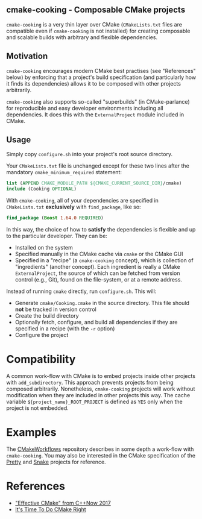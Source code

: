 cmake-cooking - Composable CMake projects
-----------------------------------------

`cmake-cooking` is a very thin layer over CMake (`CMakeLists.txt` files are compatible even if `cmake-cooking` is not installed) for creating composable and scalable builds with arbitrary and flexible dependencies.

## Motivation

`cmake-cooking` encourages modern CMake best practises (see "References" below) by enforcing that a project's build specification (and particularly how it finds its dependencies) allows it to be composed with other projects arbitrarily.

`cmake-cooking` also supports so-called "superbuilds" (in CMake-parlance) for reproducible and easy developer environments including all dependencies. It does this with the `ExternalProject` module included in CMake.

## Usage

Simply copy `configure.sh` into your project's root source directory.

Your `CMakeLists.txt` file is unchanged except for these two lines after the mandatory `cmake_minimum_required` statement:

```CMake
list (APPEND CMAKE_MODULE_PATH ${CMAKE_CURRENT_SOURCE_DIR}/cmake)
include (Cooking OPTIONAL)
```

With `cmake-cooking`, all of your dependencies are specified in `CMakeLists.txt` **exclusively** with `find_package`, like so:

```CMake
find_package (Boost 1.64.0 REQUIRED)
```

In this way, the choice of how to **satisfy** the dependencies is flexible and up to the particular developer. They can be:

- Installed on the system
- Specified manually in the CMake cache via `cmake` or the CMake GUI
- Specified in a "recipe" (a `cmake-cooking` concept), which is collection of "ingredients" (another concept). Each ingredient is really a CMake `ExternalProject`, the source of which can be fetched from version control (e.g., Git), found on the file-system, or at a remote address.

Instead of running `cmake` directly, run `configure.sh`. This will:

 - Generate `cmake/Cooking.cmake` in the source directory. This file should **not** be tracked in version control
 - Create the build directory
 - Optionally fetch, configure, and build all dependencies if they are specified in a recipe (with the `-r` option)
 - Configure the project

# Compatibility

A common work-flow with CMake is to embed projects inside other projects with `add_subdirectory`. This approach prevents projects from being composed arbitrarily. Nonetheless, `cmake-cooking` projects will work without modification when they are included in other projects this way. The cache variable `${project_name}_ROOT_PROJECT` is defined as `YES` only when the project is not embedded.

# Examples

The [CMakeWorkflows](https://gitlab.com/jhaberku/CMakeWorkflows) repository describes in some depth a work-flow with `cmake-cooking`. You may also be interested in the CMake specification of the [Pretty](https://gitlab.com/jhaberku/Pretty) and [Snake](https://gitlab.com/jhaberku/Snake) projects for reference.

# References

- ["Effective CMake" from C++Now 2017](https://www.youtube.com/watch?v=bsXLMQ6WgIk)
- [It's Time To Do CMake Right](https://pabloariasal.github.io/2018/02/19/its-time-to-do-cmake-right/)
